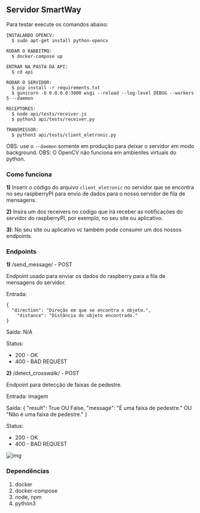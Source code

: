 ## Servidor SmartWay

Para testar execute os comandos abaixo:

```
INSTALANDO OPENCV:
  $ sudo apt-get install python-opencv

RODAR O RABBITMQ:
  $ docker-compose up

ENTRAR NA PASTA DA API:
  $ cd api

RODAR O SERVIDOR:
  $ pip install -r requirements.txt
  $ gunicorn -b 0.0.0.0:3000 wsgi --reload --log-level DEBUG --workers 5 --daemon

RECEPTORES:
  $ node api/tests/receiver.js
  $ python3 api/tests/receiver.py

TRANSMISSOR:
  $ python3 api/tests/client_eletronic.py
```

OBS: use o ```--daemon``` somente em produção para deixar o servidor em modo background.
OBS: O OpenCV não funciona em ambientes virtuais do python.

### Como funciona

**1)** Inserir o código do arquivo ```client_eletronic``` no
servidor que se encontra no seu raspberryPI para envio
de dados para o nosso servidor de fila de mensagens.

**2)** Insira um dos receivers no código que irá receber as notificações
do servidor do raspberryPI, por exemplo, no seu site ou aplicativo.

**3)**: No seu site ou aplicativo vc também pode consumir um dos nossos endpoints.

### Endpoints

**1)** /send_message/ - POST

Endpoint usado para enviar os dados do raspberry para
a fila de mensagens do servidor.

Entrada:

```
{
  "direction": "Direção em que se encontra o objeto.",
	"distance": "Distância do objeto encontrado."
}
```

Saída: N/A

Status:

* 200 - OK
* 400 - BAD REQUEST

**2)** /detect_crosswalk/ - POST

Endpoint para detecção de faixas de pedestre.

Entrada: Imagem

Saída: {
  "result": True OU False,
  "message": "É uma faixa de pedestre." OU "Não é uma faixa de pedestre."
}

Status:

* 200 - OK
* 400 - BAD REQUEST

![img](https://user-images.githubusercontent.com/14116020/57976637-441b5d00-79bb-11e9-822c-8cd0d6aa083e.png)

### Dependências

1) docker
2) docker-compose
3) node, npm
4) python3